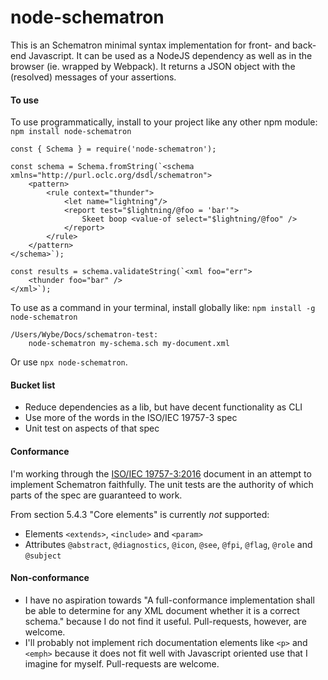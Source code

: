 # node-schematron

This is an Schematron minimal syntax implementation for front- and back-end Javascript. It can be used as
a NodeJS dependency as well as in the browser (ie. wrapped by Webpack). It returns a JSON object with the (resolved)
messages of your assertions.

#### To use

To use programmatically, install to your project like any other npm module: `npm install node-schematron`

```
const { Schema } = require('node-schematron');

const schema = Schema.fromString(`<schema xmlns="http://purl.oclc.org/dsdl/schematron">
	<pattern>
		<rule context="thunder">
			<let name="lightning"/>
			<report test="$lightning/@foo = 'bar'">
				Skeet boop <value-of select="$lightning/@foo" />
			</report>
		</rule>
	</pattern>
</schema>`);

const results = schema.validateString(`<xml foo="err">
	<thunder foo="bar" />
</xml>`);
```

To use as a command in your terminal, install globally like: `npm install -g node-schematron`

```
/Users/Wybe/Docs/schematron-test:
	node-schematron my-schema.sch my-document.xml
```

Or use `npx node-schematron`.

#### Bucket list

-   Reduce dependencies as a lib, but have decent functionality as CLI
-   Use more of the words in the ISO/IEC 19757-3 spec
-   Unit test on aspects of that spec

#### Conformance

I'm working through the [ISO/IEC 19757-3:2016](./docs/c055982_ISO_IEC_19757-3_2016.pdf) document in an attempt to implement Schematron faithfully. The unit tests are the authority of which parts of the spec are guaranteed to work.

From section 5.4.3 "Core elements" is currently _not_ supported:

-   Elements `<extends>`, `<include>` and `<param>`
-   Attributes `@abstract`, `@diagnostics`, `@icon`, `@see`, `@fpi`, `@flag`, `@role` and `@subject`

#### Non-conformance

-   I have no aspiration towards "A full-conformance implementation shall be able to determine for any XML
    document whether it is a correct schema." because I do not find it useful. Pull-requests, however, are welcome.
-   I'll probably not implement rich documentation elements like `<p>` and `<emph>` because it does not fit well with
    Javascript oriented use that I imagine for myself. Pull-requests are welcome.
